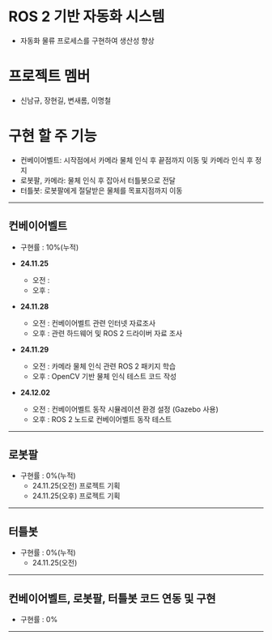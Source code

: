 # ROS 2 기반 자동화 시스템
- 자동화 물류 프로세스를 구현하여 생산성 향상
# 프로젝트 멤버
- 신남규, 장현길, 변새롬, 이명철
# 구현 할 주 기능
- 컨베이어벨트: 시작점에서 카메라 물체 인식 후 끝점까지 이동 및 카메라 인식 후 정지
- 로봇팔, 카메라: 물체 인식 후 잡아서 터틀봇으로 전달
- 터틀봇: 로봇팔에게 절달받은 물체를 목표지점까지 이동
<hr/>

## 컨베이어벨트
- 구현률 : 10%(누적)
- **24.11.25**  
  - 오전 :  
  - 오후 :  

- **24.11.28**  
  - 오전 : 컨베이어벨트 관련 인터넷 자료조사  
  - 오후 : 관련 하드웨어 및 ROS 2 드라이버 자료 조사  

- **24.11.29**  
  - 오전 : 카메라 물체 인식 관련 ROS 2 패키지 학습  
  - 오후 : OpenCV 기반 물체 인식 테스트 코드 작성  

- **24.12.02**  
  - 오전 : 컨베이어벨트 동작 시뮬레이션 환경 설정 (Gazebo 사용)  
  - 오후 : ROS 2 노드로 컨베이어벨트 동작 테스트

<hr/>

## 로봇팔
- 구현률 : 0%(누적)
  - 24.11.25(오전) 프로젝트 기획
  - 24.11.25(오후) 프로젝트 기획


<hr/> 

## 터틀봇
- 구현률 : 0%(누적)
  - 24.11.25(오전)

  
  
<hr/>

## 컨베이어벨트, 로봇팔, 터틀봇 코드 연동 및 구현
- 구현률 : 0%


<hr/>
